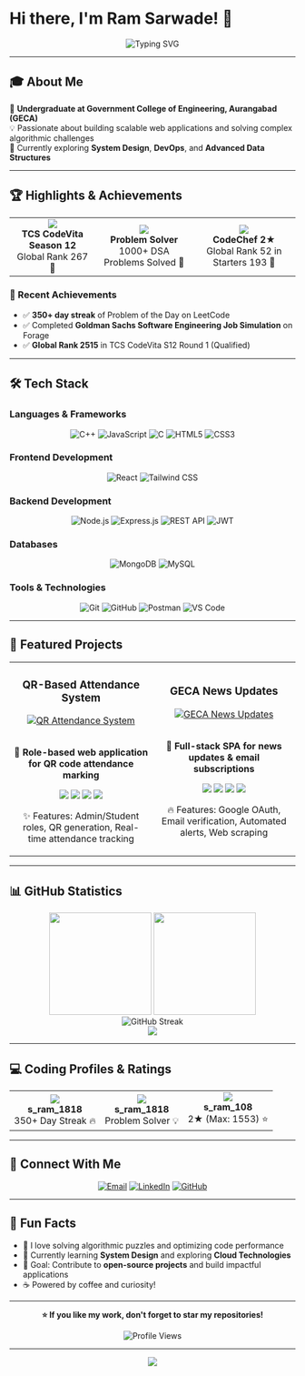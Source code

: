 # Hi there, I'm Ram Sarwade! 👋

<div align="center">

![Typing SVG](https://readme-typing-svg.herokuapp.com?font=Fira+Code&size=24&pause=1000&color=00D4FF&center=true&vCenter=true&width=600&lines=Aspiring+Software+Engineer;Full-Stack+Developer;Competitive+Programmer;Problem+Solver;Open+Source+Enthusiast)

</div>

---

## 🎓 About Me

🌟 **Undergraduate at Government College of Engineering, Aurangabad (GECA)**  
💡 Passionate about building scalable web applications and solving complex algorithmic challenges  
🚀 Currently exploring **System Design**, **DevOps**, and **Advanced Data Structures**

---

## 🏆 Highlights & Achievements

<table>
  <tr>
    <td align="center">
      <img src="https://img.shields.io/badge/TCS_CodeVita_S12-Global_Rank_267-gold?style=for-the-badge&logo=trophy" />
      <br><strong>TCS CodeVita Season 12</strong>
      <br>Global Rank 267 🥇
    </td>
    <td align="center">
      <img src="https://img.shields.io/badge/DSA_Problems-1000+-brightgreen?style=for-the-badge&logo=leetcode" />
      <br><strong>Problem Solver</strong>
      <br>1000+ DSA Problems Solved 💪
    </td>
    <td align="center">
      <img src="https://img.shields.io/badge/CodeChef-2★_Rating_1553-orange?style=for-the-badge&logo=codechef" />
      <br><strong>CodeChef 2★</strong>
      <br>Global Rank 52 in Starters 193 🌟
    </td>
  </tr>
</table>

### 🎯 Recent Achievements
- ✅ **350+ day streak** of Problem of the Day on LeetCode  
- ✅ Completed **Goldman Sachs Software Engineering Job Simulation** on Forage  
- ✅ **Global Rank 2515** in TCS CodeVita S12 Round 1 (Qualified)  

---

## 🛠️ Tech Stack

### Languages & Frameworks
<div align="center">

![C++](https://img.shields.io/badge/C++-00599C?style=for-the-badge&logo=cplusplus&logoColor=white)
![JavaScript](https://img.shields.io/badge/JavaScript-F7DF1E?style=for-the-badge&logo=javascript&logoColor=black)
![C](https://img.shields.io/badge/C-A8B9CC?style=for-the-badge&logo=c&logoColor=black)
![HTML5](https://img.shields.io/badge/HTML5-E34F26?style=for-the-badge&logo=html5&logoColor=white)
![CSS3](https://img.shields.io/badge/CSS3-1572B6?style=for-the-badge&logo=css3&logoColor=white)

</div>

### Frontend Development
<div align="center">

![React](https://img.shields.io/badge/React-61DAFB?style=for-the-badge&logo=react&logoColor=black)
![Tailwind CSS](https://img.shields.io/badge/Tailwind_CSS-38B2AC?style=for-the-badge&logo=tailwind-css&logoColor=white)

</div>

### Backend Development
<div align="center">

![Node.js](https://img.shields.io/badge/Node.js-339933?style=for-the-badge&logo=node.js&logoColor=white)
![Express.js](https://img.shields.io/badge/Express.js-000000?style=for-the-badge&logo=express&logoColor=white)
![REST API](https://img.shields.io/badge/REST_API-FF6C37?style=for-the-badge&logo=api&logoColor=white)
![JWT](https://img.shields.io/badge/JWT-000000?style=for-the-badge&logo=jsonwebtokens&logoColor=white)

</div>

### Databases
<div align="center">

![MongoDB](https://img.shields.io/badge/MongoDB-47A248?style=for-the-badge&logo=mongodb&logoColor=white)
![MySQL](https://img.shields.io/badge/MySQL-4479A1?style=for-the-badge&logo=mysql&logoColor=white)

</div>

### Tools & Technologies
<div align="center">

![Git](https://img.shields.io/badge/Git-F05032?style=for-the-badge&logo=git&logoColor=white)
![GitHub](https://img.shields.io/badge/GitHub-181717?style=for-the-badge&logo=github&logoColor=white)
![Postman](https://img.shields.io/badge/Postman-FF6C37?style=for-the-badge&logo=postman&logoColor=white)
![VS Code](https://img.shields.io/badge/VS_Code-007ACC?style=for-the-badge&logo=visual-studio-code&logoColor=white)

</div>

---

## 🚀 Featured Projects

<div align="center">
  <table>
    <tr>
      <td width="50%">
        <h3 align="center">QR-Based Attendance System</h3>
        <div align="center">
          <a href="https://github.com/s-ram-1818/QRBasedAttendanceSystem" target="_blank">
            <img src="https://img.shields.io/badge/View_Repository-181717?style=for-the-badge&logo=github&logoColor=white" alt="QR Attendance System"/>
          </a>
          <br><br>
          <p><strong>🎯 Role-based web application for QR code attendance marking</strong></p>
          <p>
            <img src="https://img.shields.io/badge/React-61DAFB?style=flat&logo=react&logoColor=black" />
            <img src="https://img.shields.io/badge/Node.js-339933?style=flat&logo=node.js&logoColor=white" />
            <img src="https://img.shields.io/badge/MongoDB-47A248?style=flat&logo=mongodb&logoColor=white" />
            <img src="https://img.shields.io/badge/JWT-000000?style=flat&logo=jsonwebtokens&logoColor=white" />
          </p>
          <p>✨ Features: Admin/Student roles, QR generation, Real-time attendance tracking</p>
        </div>
      </td>
      <td width="50%">
        <h3 align="center">GECA News Updates</h3>
        <div align="center">
          <a href="https://github.com/s-ram-1818/GECA-News-Updates" target="_blank">
            <img src="https://img.shields.io/badge/View_Repository-181717?style=for-the-badge&logo=github&logoColor=white" alt="GECA News Updates"/>
          </a>
          <br><br>
          <p><strong>📰 Full-stack SPA for news updates & email subscriptions</strong></p>
          <p>
            <img src="https://img.shields.io/badge/Node.js-339933?style=flat&logo=node.js&logoColor=white" />
            <img src="https://img.shields.io/badge/Express-000000?style=flat&logo=express&logoColor=white" />
            <img src="https://img.shields.io/badge/MongoDB-47A248?style=flat&logo=mongodb&logoColor=white" />
            <img src="https://img.shields.io/badge/Cheerio-E88500?style=flat&logo=cheerio&logoColor=white" />
          </p>
          <p>🔥 Features: Google OAuth, Email verification, Automated alerts, Web scraping</p>
        </div>
      </td>
    </tr>
  </table>
</div>

---

## 📊 GitHub Statistics

<div align="center">
  <img height="180em" src="https://github-readme-stats.vercel.app/api?username=s-ram-1818&show_icons=true&theme=tokyonight&include_all_commits=true&count_private=true"/>
  <img height="180em" src="https://github-readme-stats.vercel.app/api/top-langs/?username=s-ram-1818&layout=compact&langs_count=8&theme=tokyonight"/>
</div>

<div align="center">
  <img src="https://github-readme-streak-stats.herokuapp.com/?user=s-ram-1818&theme=tokyonight" alt="GitHub Streak" />
</div>

<div align="center">
  <img src="https://github-readme-activity-graph.vercel.app/graph?username=s-ram-1818&theme=tokyo-night&hide_border=true" />
</div>

---

## 💻 Coding Profiles & Ratings

<div align="center">
  <table>
    <tr>
      <td align="center">
        <a href="https://leetcode.com/s_ram_1818/" target="_blank">
          <img src="https://img.shields.io/badge/LeetCode-FFA116?style=for-the-badge&logo=leetcode&logoColor=black" />
        </a>
        <br><strong>s_ram_1818</strong>
        <br>350+ Day Streak 🔥
      </td>
      <td align="center">
        <a href="https://www.geeksforgeeks.org/user/s_ram_1818/" target="_blank">
          <img src="https://img.shields.io/badge/GeeksforGeeks-0F9D58?style=for-the-badge&logo=geeksforgeeks&logoColor=white" />
        </a>
        <br><strong>s_ram_1818</strong>
        <br>Problem Solver 💡
      </td>
      <td align="center">
        <a href="https://www.codechef.com/users/s_ram_108" target="_blank">
          <img src="https://img.shields.io/badge/CodeChef-5B4638?style=for-the-badge&logo=codechef&logoColor=white" />
        </a>
        <br><strong>s_ram_108</strong>
        <br>2★ (Max: 1553) ⭐
      </td>
    </tr>
  </table>
</div>

---

## 🤝 Connect With Me

<div align="center">

[![Email](https://img.shields.io/badge/Email-D14836?style=for-the-badge&logo=gmail&logoColor=white)](mailto:ramsarwade1818@gmail.com)
[![LinkedIn](https://img.shields.io/badge/LinkedIn-0077B5?style=for-the-badge&logo=linkedin&logoColor=white)](https://www.linkedin.com/in/ram1818/)
[![GitHub](https://img.shields.io/badge/GitHub-181717?style=for-the-badge&logo=github&logoColor=white)](https://github.com/s-ram-1818)

</div>

---

## 🌟 Fun Facts

- 🧠 I love solving algorithmic puzzles and optimizing code performance
- 🌱 Currently learning **System Design** and exploring **Cloud Technologies**
- 🎯 Goal: Contribute to **open-source projects** and build impactful applications
- ☕ Powered by coffee and curiosity!

---

<div align="center">
  
**⭐ If you like my work, don't forget to star my repositories!**

![Profile Views](https://komarev.com/ghpvc/?username=s-ram-1818&color=blueviolet&style=for-the-badge)

</div>

---

<div align="center">
  <img src="https://capsule-render.vercel.app/api?type=waving&color=gradient&height=100&section=footer" />
</div>
